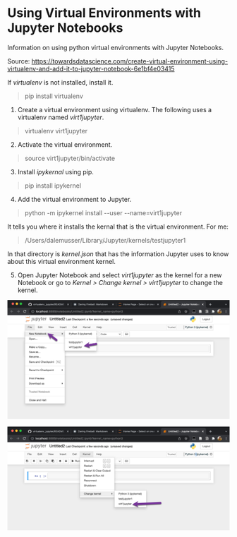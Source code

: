 # Using Virtual Environments with Jupyter Notebooks

Information on using python virtual environments with Jupyter Notebooks.

Source: <https://towardsdatascience.com/create-virtual-environment-using-virtualenv-and-add-it-to-jupyter-notebook-6e1bf4e03415>

If *virtualenv* is not installed, install it.

>pip install virtualenv

1. Create a virtual environment using virtualenv. The following uses a virtualenv named *virt1jupyter*.

> virtualenv virt1jupyter

2. Activate the virtual environment.

> source virt1jupyter/bin/activate

3. Install *ipykernal* using pip.

> pip install ipykernel

4. Add the virtual environment to Jupyter.

> python -m ipykernel install --user --name=virt1jupyter

It tells you where it installs the kernal that is the virtual environment. For me:

> /Users/dalemusser/Library/Jupyter/kernels/testjupyter1

In that directory is *kernel.json* that has the information Jupyter uses to know about this virtual environment kernel.

5. Open Jupyter Notebook and select *virt1jupyter* as the kernel for a new Notebook or go to *Kernel > Change kernel > virt1jupyter* to change the kernel.

![New Notebook Select Kernel](new_notebook_select_kernel.png)

![Change Kernel](change_kernel.png)




